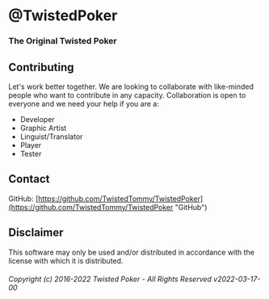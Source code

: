 # @TwistedPoker
### The Original Twisted Poker
## Contributing
Let's work better together. We are looking to collaborate with like-minded people who want to contribute in any capacity. Collaboration is open to everyone and we need your help if you are a:
- Developer
- Graphic Artist
- Linguist/Translator
- Player
- Tester
## Contact
GitHub: [https://github.com/TwistedTommy/TwistedPoker](https://github.com/TwistedTommy/TwistedPoker "GitHub")  
## Disclaimer
This software may only be used and/or distributed in accordance with the license with which it is distributed.
###### Copyright (c) 2016-2022 Twisted Poker - All Rights Reserved v2022-03-17-00
